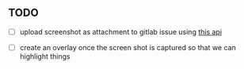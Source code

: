 ## TODO

- [ ] upload screenshot as attachment to gitlab issue using [this api](https://docs.gitlab.com/ee/api/projects.html#upload-a-file)
- [ ] create an overlay once the screen shot is captured so that we can highlight things

